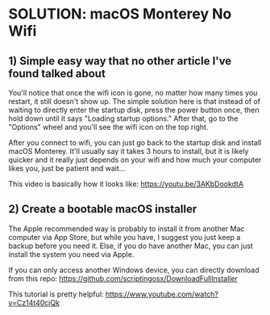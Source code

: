 # SOLUTION: macOS Monterey No Wifi

## 1) Simple easy way that no other article I've found talked about

You'll notice that once the wifi icon is gone, no matter how many times you restart, it still doesn't show up. The simple solution here is that instead of of waiting to directly enter the startup disk, press the power button once, then hold down until it says "Loading startup options." After that, go to the "Options" wheel and you'll see the wifi icon on the top right.

After you connect to wifi, you can just go back to the startup disk and install macOS Monterey. It'll usually say it takes 3 hours to install, but it is likely quicker and it really just depends on your wifi and how much your computer likes you, just be patient and wait...

This video is basically how it looks like: https://youtu.be/3AKbDookdtA

## 2) Create a bootable macOS installer

The Apple recommended way is probably to install it from another Mac computer via App Store, but while you have, I suggest you just keep a backup before you need it. Else, if you do have another Mac, you can just install the system you need via Apple. 

If you can only access another Windows device, you can directly download from this repo: https://github.com/scriptingosx/DownloadFullInstaller

This tutorial is pretty helpful: https://www.youtube.com/watch?v=Cz14t40cjQk


